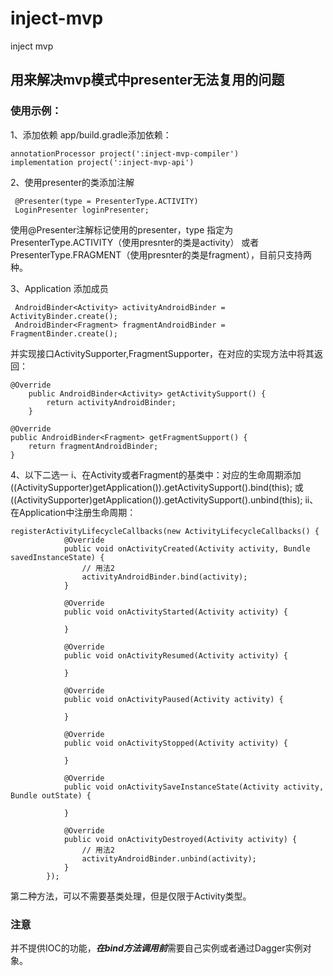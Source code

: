 # inject-mvp
inject mvp
## 用来解决mvp模式中presenter无法复用的问题
### 使用示例：
1、添加依赖
app/build.gradle添加依赖：
```
annotationProcessor project(':inject-mvp-compiler')
implementation project(':inject-mvp-api')
```
2、使用presenter的类添加注解
```
 @Presenter(type = PresenterType.ACTIVITY)
 LoginPresenter loginPresenter;
```
使用@Presenter注解标记使用的presenter，type 指定为PresenterType.ACTIVITY（使用presnter的类是activity） 或者 PresenterType.FRAGMENT（使用presnter的类是fragment），目前只支持两种。

3、Application 添加成员
```
 AndroidBinder<Activity> activityAndroidBinder = ActivityBinder.create();
 AndroidBinder<Fragment> fragmentAndroidBinder = FragmentBinder.create();  
```
并实现接口ActivitySupporter,FragmentSupporter，在对应的实现方法中将其返回：
```
@Override
    public AndroidBinder<Activity> getActivitySupport() {
        return activityAndroidBinder;
    }

@Override
public AndroidBinder<Fragment> getFragmentSupport() {
    return fragmentAndroidBinder;
}
```
4、以下二选一
i、在Activity或者Fragment的基类中：对应的生命周期添加
((ActivitySupporter)getApplication()).getActivitySupport().bind(this);
或
((ActivitySupporter)getApplication()).getActivitySupport().unbind(this);
ii、在Application中注册生命周期：
```
registerActivityLifecycleCallbacks(new ActivityLifecycleCallbacks() {
            @Override
            public void onActivityCreated(Activity activity, Bundle savedInstanceState) {
                // 用法2
                activityAndroidBinder.bind(activity);
            }

            @Override
            public void onActivityStarted(Activity activity) {

            }

            @Override
            public void onActivityResumed(Activity activity) {

            }

            @Override
            public void onActivityPaused(Activity activity) {

            }

            @Override
            public void onActivityStopped(Activity activity) {

            }

            @Override
            public void onActivitySaveInstanceState(Activity activity, Bundle outState) {

            }

            @Override
            public void onActivityDestroyed(Activity activity) {
                // 用法2
                activityAndroidBinder.unbind(activity);
            }
        });
```
第二种方法，可以不需要基类处理，但是仅限于Activity类型。
### 注意
并不提供IOC的功能，***在bind方法调用前***需要自己实例或者通过Dagger实例对象。
